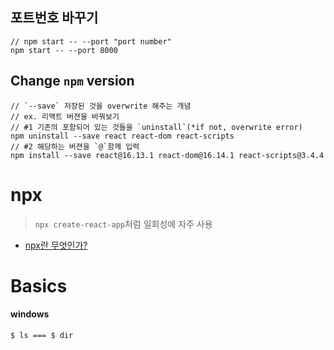## 포트번호 바꾸기
```shell
// npm start -- --port "port number"
npm start -- --port 8000
```

## Change `npm` version
```
// `--save` 저장된 것을 overwrite 해주는 개념
// ex. 리액트 버젼을 바꿔보기
// #1 기존의 포함되어 있는 것들을 `uninstall`(*if not, overwrite error)
npm uninstall --save react react-dom react-scripts
// #2 해당하는 버젼을 `@`함께 입력
npm install --save react@16.13.1 react-dom@16.14.1 react-scripts@3.4.4
```


# npx
> `npx create-react-app`처럼 일회성에 자주 사용
- [npx란 무엇인가?](https://geonlee.tistory.com/32)


# Basics
#### windows
```shell
$ ls === $ dir
```

